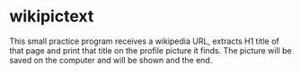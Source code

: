 # wikipictext
This small practice program receives a wikipedia URL, extracts H1 title of that page and print that title on the profile picture it finds. The picture will be saved on the computer and will be shown and the end.
